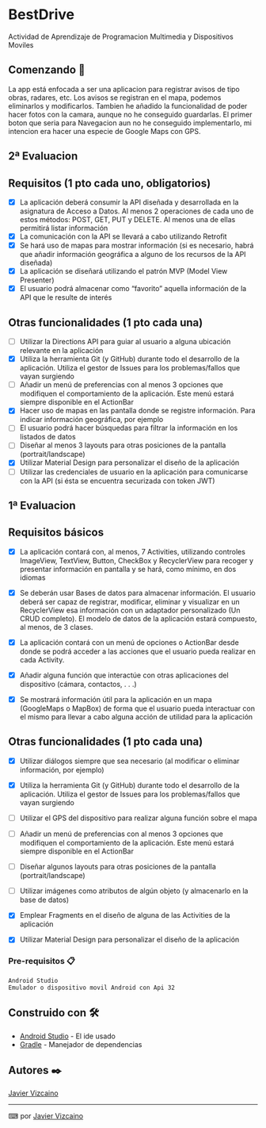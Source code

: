 # BestDrive

Actividad de Aprendizaje de Programacion Multimedia y Dispositivos Moviles

## Comenzando 🚀
La app está enfocada a ser una aplicacion para registrar avisos de tipo obras, radares, etc.
Los avisos se registran en el mapa, podemos eliminarlos y modificarlos.
Tambien he añadido la funcionalidad de poder hacer fotos con la camara, aunque no he conseguido guardarlas.
El primer boton que seria para Navegacion aun no he conseguido implementarlo, mi intencion era hacer una especie de Google Maps con GPS.
## 2ª Evaluacion
## Requisitos (1 pto cada uno, obligatorios)
- [x] La aplicación deberá consumir la API diseñada y desarrollada en la asignatura de Acceso a Datos. Al menos 2 operaciones de cada uno de estos métodos: POST, GET, PUT y DELETE. Al menos una de ellas permitirá listar información
- [x] La comunicación con la API se llevará a cabo utilizando Retrofit
- [x] Se hará uso de mapas para mostrar información (si es necesario, habrá que añadir información geográfica a alguno de los recursos de la API diseñada)
- [x] La aplicación se diseñará utilizando el patrón MVP (Model View Presenter)
- [X] El usuario podrá almacenar como “favorito” aquella información de la API que le resulte de interés

## Otras funcionalidades (1 pto cada una)

- [ ] Utilizar la Directions API para guiar al usuario a alguna ubicación relevante en la aplicación
- [X] Utiliza la herramienta Git (y GitHub) durante todo el desarrollo de la aplicación. Utiliza el gestor de Issues para los problemas/fallos que vayan surgiendo
- [ ] Añadir un menú de preferencias con al menos 3 opciones que modifiquen el comportamiento de la aplicación. Este menú estará siempre disponible en el ActionBar
- [X] Hacer uso de mapas en las pantalla donde se registre información. Para indicar información geográfica, por ejemplo
- [ ] El usuario podrá hacer búsquedas para filtrar la información en los listados de datos
- [ ] Diseñar al menos 3 layouts para otras posiciones de la pantalla (portrait/landscape)
- [X] Utilizar Material Design para personalizar el diseño de la aplicación
- [ ] Utilizar las credenciales de usuario en la aplicación para comunicarse con la API (si ésta se encuentra securizada con token JWT)

## 1ª Evaluacion

## Requisitos básicos
- [x] La aplicación contará con, al menos, 7 Activities, utilizando controles ImageView, TextView, Button, CheckBox y RecyclerView para recoger y presentar información en pantalla y se hará, como mínimo, en dos idiomas

- [x] Se deberán usar Bases de datos para almacenar información. El usuario deberá ser capaz de registrar, modificar, eliminar y visualizar en un RecyclerView esa información con un adaptador personalizado (Un CRUD completo). El modelo de datos de la aplicación estará compuesto, al menos, de 3 clases.

- [x] La aplicación contará con un menú de opciones o ActionBar desde donde se podrá acceder a las acciones que el usuario pueda realizar en cada Activity.

- [x] Añadir alguna función que interactúe con otras aplicaciones del dispositivo (cámara, contactos, . . .)

- [x] Se mostrará información útil para la aplicación en un mapa (GoogleMaps o MapBox) de forma que el usuario pueda interactuar con el mismo para llevar a cabo alguna acción de utilidad para la aplicación

## Otras funcionalidades (1 pto cada una)

- [x] Utilizar diálogos siempre que sea necesario (al modificar o eliminar información, por ejemplo)
- [x] Utiliza la herramienta Git (y GitHub) durante todo el desarrollo de la aplicación. Utiliza el gestor de Issues para los problemas/fallos que vayan surgiendo
- [ ] Utilizar el GPS del dispositivo para realizar alguna función sobre el mapa
- [ ] Añadir un menú de preferencias con al menos 3 opciones que modifiquen el comportamiento de la aplicación. Este menú estará siempre disponible en el ActionBar
- [ ] Diseñar algunos layouts para otras posiciones de la pantalla (portrait/landscape)
- [ ] Utilizar imágenes como atributos de algún objeto (y almacenarlo en la base de datos)
- [x] Emplear Fragments en el diseño de alguna de las Activities de la aplicación
- [x] Utilizar Material Design para personalizar el diseño de la aplicación


### Pre-requisitos 📋


```
Android Studio
Emulador o dispositivo movil Android con Api 32
```

## Construido con 🛠️


* [Android Studio](https://developer.android.com/studio) - El ide usado
* [Gradle](https://gradle.org/) - Manejador de dependencias

## Autores ✒️

[Javier Vizcaino](https://github.com/Javivzk)

---
⌨ por [Javier Vizcaino](https://github.com/Javivzk) 
